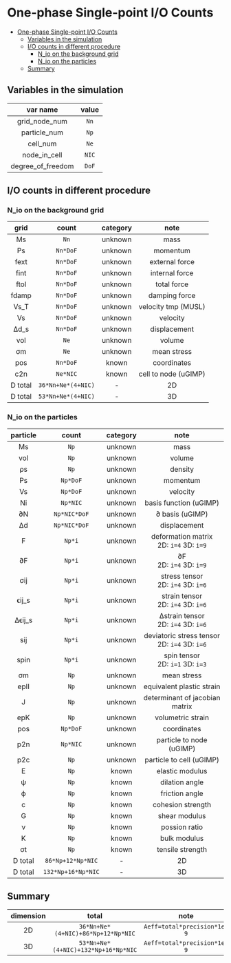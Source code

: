 # One-phase Single-point I/O Counts

- [One-phase Single-point I/O Counts](#one-phase-single-point-io-counts)
  - [Variables in the simulation](#variables-in-the-simulation)
  - [I/O counts in different procedure](#io-counts-in-different-procedure)
    - [N\_io on the background grid](#n_io-on-the-background-grid)
    - [N\_io on the particles](#n_io-on-the-particles)
  - [Summary](#summary)

## Variables in the simulation

|     var name      | value |
| :---------------: | :---: |
|   grid_node_num   | `Nn`  |
|   particle_num    | `Np`  |
|     cell_num      | `Ne`  |
|   node_in_cell    | `NIC` |
| degree_of_freedom | `DoF` |

## I/O counts in different procedure

### N_io on the background grid

|  grid   |       count        | category |         note         |
| :-----: | :----------------: | :------: | :------------------: |
|   Ms    |        `Nn`        | unknown  |         mass         |
|   Ps    |      `Nn*DoF`      | unknown  |       momentum       |
|  fext   |      `Nn*DoF`      | unknown  |    external force    |
|  fint   |      `Nn*DoF`      | unknown  |    internal force    |
|  ftol   |      `Nn*DoF`      | unknown  |     total force      |
|  fdamp  |      `Nn*DoF`      | unknown  |    damping force     |
|  Vs_T   |      `Nn*DoF`      | unknown  | velocity tmp (MUSL)  |
|   Vs    |      `Nn*DoF`      | unknown  |       velocity       |
|  Δd_s   |      `Nn*DoF`      | unknown  |     displacement     |
|   vol   |        `Ne`        | unknown  |        volume        |
|   σm    |        `Ne`        | unknown  |     mean stress      |
|   pos   |      `Nn*DoF`      |  known   |     coordinates      |
|   c2n   |      `Ne*NIC`      |  known   | cell to node (uGIMP) |
| D total | `36*Nn+Ne*(4+NIC)` |    -     |          2D          |
| D total | `53*Nn+Ne*(4+NIC)` |    -     |          3D          |

### N_io on the particles

| particle |       count        | category |                       note                        |
| :------: | :----------------: | :------: | :-----------------------------------------------: |
|    Ms    |        `Np`        | unknown  |                       mass                        |
|   vol    |        `Np`        | unknown  |                      volume                       |
|    ρs    |        `Np`        | unknown  |                      density                      |
|    Ps    |      `Np*DoF`      | unknown  |                     momentum                      |
|    Vs    |      `Np*DoF`      | unknown  |                     velocity                      |
|    Ni    |      `Np*NIC`      | unknown  |              basis function (uGIMP)               |
|    ∂N    |    `Np*NIC*DoF`    | unknown  |                  ∂ basis (uGIMP)                  |
|    Δd    |    `Np*NIC*DoF`    | unknown  |                   displacement                    |
|    F     |       `Np*i`       | unknown  |    deformation matrix <br> 2D: `i=4` 3D: `i=9`    |
|    ∂F    |       `Np*i`       | unknown  |            ∂F <br> 2D: `i=4` 3D: `i=9`            |
|   σij    |       `Np*i`       | unknown  |      stress tensor <br> 2D: `i=4` 3D: `i=6`       |
|  ϵij_s   |       `Np*i`       | unknown  |      strain tensor <br> 2D: `i=4` 3D: `i=6`       |
|  Δϵij_s  |       `Np*i`       | unknown  |      Δstrain tensor <br> 2D: `i=4` 3D: `i=6`      |
|   sij    |       `Np*i`       | unknown  | deviatoric stress tensor <br> 2D: `i=4` 3D: `i=6` |
|   spin   |       `Np*i`       | unknown  |       spin tensor <br> 2D: `i=1` 3D: `i=3`        |
|    σm    |        `Np`        | unknown  |                    mean stress                    |
|   epII   |        `Np`        | unknown  |             equivalent plastic strain             |
|    J     |        `Np`        | unknown  |          determinant of jacobian matrix           |
|   epK    |        `Np`        | unknown  |                 volumetric strain                 |
|   pos    |      `Np*DoF`      | unknown  |                    coordinates                    |
|   p2n    |      `Np*NIC`      | unknown  |             particle to node (uGIMP)              |
|   p2c    |        `Np`        | unknown  |             particle to cell (uGIMP)              |
|    E     |        `Np`        |  known   |                  elastic modulus                  |
|    ψ     |        `Np`        |  known   |                  dilation angle                   |
|    ϕ     |        `Np`        |  known   |                  friction angle                   |
|    c     |        `Np`        |  known   |                 cohesion strength                 |
|    G     |        `Np`        |  known   |                   shear modulus                   |
|    ν     |        `Np`        |  known   |                   possion ratio                   |
|    K     |        `Np`        |  known   |                   bulk modulus                    |
|    σt    |        `Np`        |  known   |                 tensile strength                  |
| D total  | `86*Np+12*Np*NIC`  |    -     |                        2D                         |
| D total  | `132*Np+16*Np*NIC` |    -     |                        3D                         |

## Summary

| dimension |                total                |            note             |
| :-------: | :---------------------------------: | :-------------------------: |
|    2D     | `36*Nn+Ne*(4+NIC)+86*Np+12*Np*NIC`  | `Aeff=total*precision*1e-9` |
|    3D     | `53*Nn+Ne*(4+NIC)+132*Np+16*Np*NIC` | `Aeff=total*precision*1e-9` |
